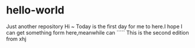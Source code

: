 # hello-world
Just another repository
Hi ~
Today is the first day for me to here.I hope I can get something form here,meanwhile can `````
This is the second edition from xhj
